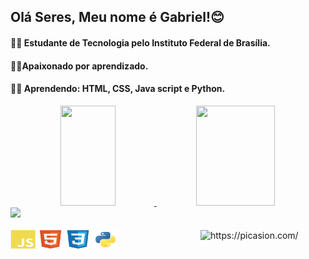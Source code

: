 ## Olá Seres, Meu nome é Gabriel!😊
#### 👨‍🎓 Estudante de Tecnologia pelo Instituto Federal de Brasília. 
#### 🕵️‍♂️Apaixonado por aprendizado.
#### 🐱‍🏍 Aprendendo: HTML, CSS, Java script e Python.
<div align="center">
  <a href="https://github.com/OdisseuIII">
  <img height="160em"  width="42%"  src="https://github-readme-stats.vercel.app/api?username=OdisseuIII&show_icons=true&theme=white&include_all_commits=true&count_private=true"/>
  <img height="160em" width="50%"  src="https://github-readme-stats.vercel.app/api/top-langs/?username=OdisseuIII&layout=compact&langs_count=7&theme=white"/>
</div>
<div> 
  <a href="https://www.linkedin.com/in/gabriel-galvão-150b7a208/" target="_blank"><img src="https://img.shields.io/badge/-LinkedIn-%230077B5?style=for-the-badge&logo=linkedin&logoColor=white" target="_blank"></a> 
<div style="display: inline_block"><br>
  <img align="center" alt="Rafa-Js" height="30" width="40" src="https://raw.githubusercontent.com/devicons/devicon/master/icons/javascript/javascript-plain.svg">
  <img align="center" alt="Rafa-HTML" height="30" width="40" src="https://raw.githubusercontent.com/devicons/devicon/master/icons/html5/html5-original.svg">
  <img align="center" alt="Rafa-CSS" height="30" width="40" src="https://raw.githubusercontent.com/devicons/devicon/master/icons/css3/css3-original.svg">
  <img align="center" alt="Rafa-Python" height="30" width="40" src="https://raw.githubusercontent.com/devicons/devicon/master/icons/python/python-original.svg">
   <img align="right" src="https://i.picasion.com/pic92/886f511d1d5a70f55c84e2e5240cfec1.gif" width="200em" height="200em" border="" alt="https://picasion.com/" /></a><br />
</div>
